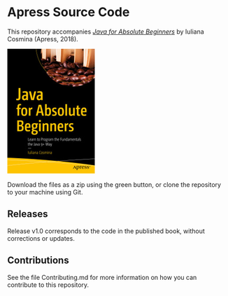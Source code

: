 # Apress Source Code

This repository accompanies [*Java for Absolute Beginners*](https://www.apress.com/9781484237779) by Iuliana Cosmina (Apress, 2018).

[comment]: #cover
![Cover image](9781484237779.jpg)

Download the files as a zip using the green button, or clone the repository to your machine using Git.

## Releases

Release v1.0 corresponds to the code in the published book, without corrections or updates.

## Contributions

See the file Contributing.md for more information on how you can contribute to this repository.